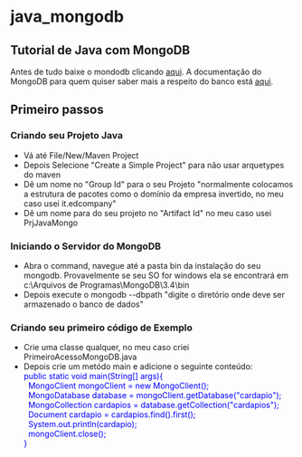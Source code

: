 # java_mongodb
<h2>Tutorial de Java com MongoDB</h2>

<p>Antes de tudo baixe o mondodb clicando <a href="https://www.mongodb.com">aqui</a>. A documentação do MongoDB para quem quiser saber mais a respeito do banco está <a href="https://docs.mongodb.com">aqui</a>.

<h2>Primeiro passos</h2>

<h3>Criando seu Projeto Java</h3>
<ul>
  <li>Vá até File/New/Maven Project</li>
  <li>Depois Selecione "Create a Simple Project" para não usar arquetypes do maven</li>
  <li>Dê um nome no "Group Id" para o seu Projeto "normalmente colocamos a estrutura de pacotes como o domínio da empresa invertido, no meu caso usei it.edcompany"</li>
  <li>Dê um nome para do seu projeto no "Artifact Id" no meu caso usei PrjJavaMongo</li> 
</ul>

<h3>Iniciando o Servidor do MongoDB</h3>
<ul>
  <li>Abra o command, navegue até a pasta bin da instalação do seu mongodb. Provavelmente se seu SO for windows ela se encontrará em c:\Arquivos de Programas\MongoDB\3.4\bin</li>
  <li>Depois execute o mongodb --dbpath "digite o diretório onde deve ser armazenado o banco de dados"</li>
</ul>

<h3>Criando seu primeiro código de Exemplo</h3>
<ul>
  <li>Crie uma classe qualquer, no meu caso criei PrimeiroAcessoMongoDB.java</li>
  <li>Depois crie um metódo main e adicione o seguinte conteúdo:</br>
  <font color=blue>
  public static void main(String[] args){</br>
		&nbsp;&nbsp;MongoClient mongoClient = new MongoClient();</br>
		&nbsp;&nbsp;MongoDatabase database = mongoClient.getDatabase("cardapio");</br>
		&nbsp;&nbsp;MongoCollection<Document> cardapios = database.getCollection("cardapios");</br>
		&nbsp;&nbsp;Document cardapio = cardapios.find().first();</br>
		&nbsp;&nbsp;System.out.println(cardapio);</br>
		&nbsp;&nbsp;mongoClient.close();</br>
	}
  </font>
  
  </li>
</ul>

